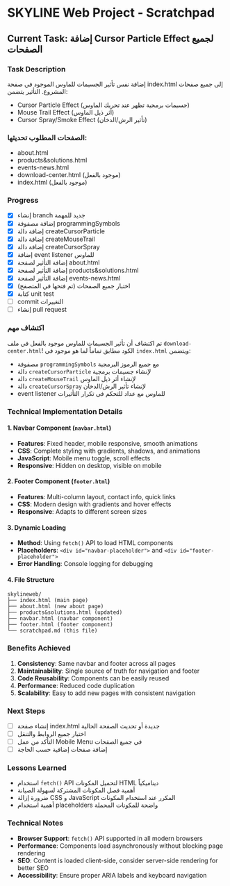# SKYLINE Web Project - Scratchpad

## Current Task: إضافة Cursor Particle Effect لجميع الصفحات

### Task Description
إضافة نفس تأثير الجسيمات للماوس الموجود في صفحة index.html إلى جميع صفحات المشروع. التأثير يتضمن:
- Cursor Particle Effect (جسيمات برمجية تظهر عند تحريك الماوس)
- Mouse Trail Effect (أثر ذيل الماوس)
- Cursor Spray/Smoke Effect (تأثير الرش/الدخان)

### الصفحات المطلوب تحديثها:
- about.html
- products&solutions.html  
- events-news.html
- download-center.html (موجود بالفعل)
- index.html (موجود بالفعل)

### Progress
- [x] إنشاء branch جديد للمهمة
- [x] إضافة مصفوفة programmingSymbols
- [x] إضافة دالة createCursorParticle
- [x] إضافة دالة createMouseTrail  
- [x] إضافة دالة createCursorSpray
- [x] إضافة event listener للماوس
- [x] إضافة التأثير لصفحة about.html
- [x] إضافة التأثير لصفحة products&solutions.html
- [x] إضافة التأثير لصفحة events-news.html
- [x] اختبار جميع الصفحات (تم فتحها في المتصفح)
- [x] كتابة unit test
- [ ] commit التغييرات
- [ ] إنشاء pull request

### اكتشاف مهم
تم اكتشاف أن تأثير الجسيمات للماوس موجود بالفعل في ملف `download-center.html`! الكود مطابق تماماً لما هو موجود في `index.html` ويتضمن:
- مصفوفة `programmingSymbols` مع جميع الرموز البرمجية
- دالة `createCursorParticle` لإنشاء جسيمات برمجية
- دالة `createMouseTrail` لإنشاء أثر ذيل الماوس
- دالة `createCursorSpray` لإنشاء تأثير الرش/الدخان
- event listener للماوس مع عداد للتحكم في تكرار التأثيرات

### Technical Implementation Details

#### 1. Navbar Component (`navbar.html`)
- **Features**: Fixed header, mobile responsive, smooth animations
- **CSS**: Complete styling with gradients, shadows, and animations
- **JavaScript**: Mobile menu toggle, scroll effects
- **Responsive**: Hidden on desktop, visible on mobile

#### 2. Footer Component (`footer.html`)
- **Features**: Multi-column layout, contact info, quick links
- **CSS**: Modern design with gradients and hover effects
- **Responsive**: Adapts to different screen sizes

#### 3. Dynamic Loading
- **Method**: Using `fetch()` API to load HTML components
- **Placeholders**: `<div id="navbar-placeholder">` and `<div id="footer-placeholder">`
- **Error Handling**: Console logging for debugging

#### 4. File Structure
```
skylineweb/
├── index.html (main page)
├── about.html (new about page)
├── products&solutions.html (updated)
├── navbar.html (navbar component)
├── footer.html (footer component)
└── scratchpad.md (this file)
```

### Benefits Achieved
1. **Consistency**: Same navbar and footer across all pages
2. **Maintainability**: Single source of truth for navigation and footer
3. **Code Reusability**: Components can be easily reused
4. **Performance**: Reduced code duplication
5. **Scalability**: Easy to add new pages with consistent navigation

### Next Steps
- [ ] إنشاء صفحة index.html جديدة أو تحديث الصفحة الحالية
- [ ] اختبار جميع الروابط والتنقل
- [ ] التأكد من عمل Mobile Menu في جميع الصفحات
- [ ] إضافة صفحات إضافية حسب الحاجة

### Lessons Learned
- استخدام `fetch()` API لتحميل المكونات HTML ديناميكياً
- أهمية فصل المكونات المشتركة لسهولة الصيانة
- ضرورة إزالة CSS و JavaScript المكرر عند استخدام المكونات
- أهمية استخدام placeholders واضحة للمكونات المحملة

### Technical Notes
- **Browser Support**: `fetch()` API supported in all modern browsers
- **Performance**: Components load asynchronously without blocking page rendering
- **SEO**: Content is loaded client-side, consider server-side rendering for better SEO
- **Accessibility**: Ensure proper ARIA labels and keyboard navigation
